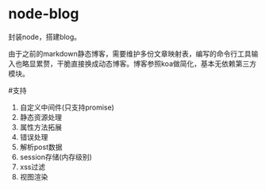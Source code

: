 # node-blog
封装node，搭建blog。

由于之前的markdown静态博客，需要维护多份文章映射表，编写的命令行工具输入也略显累赘，干脆直接换成动态博客。博客参照koa做简化，基本无依赖第三方模块。

<!-- 使用[mongodb](http://www.mongodb.org/)做存储 -->

#支持

1. 自定义中间件(只支持promise)
2. 静态资源处理
3. 属性方法拓展
4. 错误处理
5. 解析post数据
6. session存储(内存级别)
7. xss过滤
8. 视图渲染
<!--  9. 路由 -->

